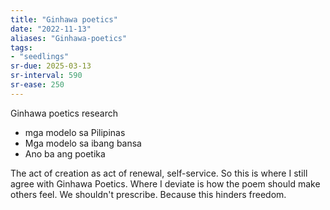 ```yaml
---
title: "Ginhawa poetics"
date: "2022-11-13"
aliases: "Ginhawa-poetics"
tags:
- "seedlings"
sr-due: 2025-03-13
sr-interval: 590
sr-ease: 250
---
```


Ginhawa poetics research

- mga modelo sa Pilipinas
- Mga modelo sa ibang bansa
- Ano ba ang poetika

The act of creation as act of renewal, self-service. So this is where I still agree with Ginhawa Poetics. Where I deviate is how the poem should make others feel. We shouldn't prescribe. Because this hinders freedom.